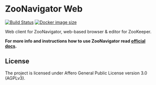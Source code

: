 ZooNavigator Web
================

[![Build Status](https://travis-ci.org/elkozmon/zoonavigator-web.svg?branch=master)](https://travis-ci.org/elkozmon/zoonavigator-web) 
[![Docker image size](https://images.microbadger.com/badges/image/elkozmon/zoonavigator-web.svg)](https://hub.docker.com/r/elkozmon/zoonavigator-web)


Web client for ZooNavigator, web-based browser & editor for ZooKeeper. 


**For more info and instructions how to use ZooNavigator read [official docs](https://www.elkozmon.com/zoonavigator).**


License
-------

The project is licensed under Affero General Public License version 3.0 (AGPLv3).

